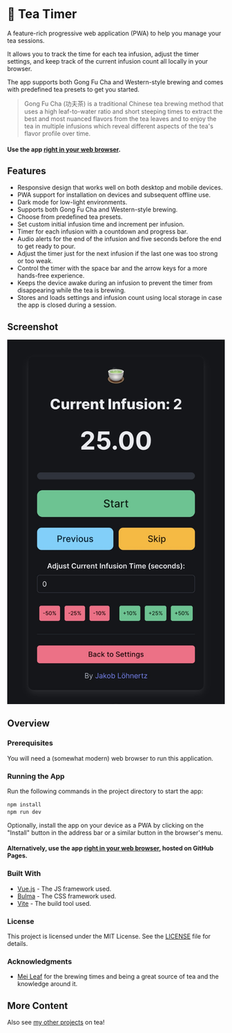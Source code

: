 # 🍵 Tea Timer

A feature-rich progressive web application (PWA) to help you manage your tea sessions.

It allows you to track the time for each tea infusion, adjust the timer settings, and keep track of the current infusion
count all locally in your browser.

The app supports both Gong Fu Cha and Western-style brewing and comes with predefined tea presets to get you started.

> Gong Fu Cha (功夫茶) is a traditional Chinese tea brewing method that uses a high leaf-to-water ratio and short
> steeping times to extract the best and most nuanced flavors from the tea leaves and to enjoy the tea in multiple
> infusions which reveal different aspects of the tea's flavor profile over time.

#### Use the app [right in your web browser](https://tea-timer.com/).

## Features

- Responsive design that works well on both desktop and mobile devices.
- PWA support for installation on devices and subsequent offline use.
- Dark mode for low-light environments.
- Supports both Gong Fu Cha and Western-style brewing.
- Choose from predefined tea presets.
- Set custom initial infusion time and increment per infusion.
- Timer for each infusion with a countdown and progress bar.
- Audio alerts for the end of the infusion and five seconds before the end to get ready to pour.
- Adjust the timer just for the next infusion if the last one was too strong or too weak.
- Control the timer with the space bar and the arrow keys for a more hands-free experience.
- Keeps the device awake during an infusion to prevent the timer from disappearing while the tea is brewing.
- Stores and loads settings and infusion count using local storage in case the app is closed during a session.

## Screenshot

![Tea Timer Screenshot](./public/image/screenshot/cropped.jpeg)

## Overview

### Prerequisites

You will need a (somewhat modern) web browser to run this application.

### Running the App

Run the following commands in the project directory to start the app:

```bash
npm install
npm run dev
```

Optionally, install the app on your device as a PWA by clicking on the "Install" button in the address bar or a similar
button in the browser's menu.

#### Alternatively, use the app [right in your web browser](https://tea-timer.com/), hosted on GitHub Pages.

### Built With

- [Vue.js](https://vuejs.org/) - The JS framework used.
- [Bulma](https://bulma.io/) - The CSS framework used.
- [Vite](https://vitejs.dev/) - The build tool used.

### License

This project is licensed under the MIT License. See the [LICENSE](LICENSE) file for details.

### Acknowledgments

- [Mei Leaf](https://meileaf.com/) for the brewing times and being a great source of tea and the knowledge around it.

## More Content

Also see
[my other projects](https://loehnertz.notion.site/Tea-1a5d5e05ba1843feab8dd426277e02d9#dad13281c64744a5a5639ff70dafc7c4)
on tea!
